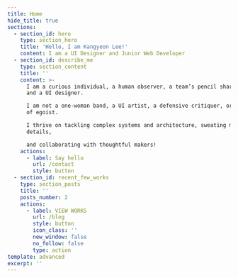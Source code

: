```yaml
---
title: Home
hide_title: true
sections:
  - section_id: hero
    type: section_hero
    title: 'Hello, I am Kangyeon Lee!'
    content: I am a UI Designer and Junior Web Developer
  - section_id: describe_me
    type: section_content
    title: ''
    content: >-
      I am a curious individual, a human observer, a team’s pencil sharpener,
      and a UI designer.

      I am not a one-woman band, a UI artist, a defensive critiquer, or any kind
      of egoist.

      I thrive on tackling complex systems and architecture, sweating meaningful
      details,

      and collaborating with thoughtful makers!
    actions:
      - label: Say hello
        url: /contact
        style: button
  - section_id: recent_few_works
    type: section_posts
    title: ''
    posts_number: 2
    actions:
      - label: VIEW WORKS
        url: /blog
        style: button
        icon_class: ''
        new_window: false
        no_follow: false
        type: action
template: advanced
excerpt: ''
---
```

